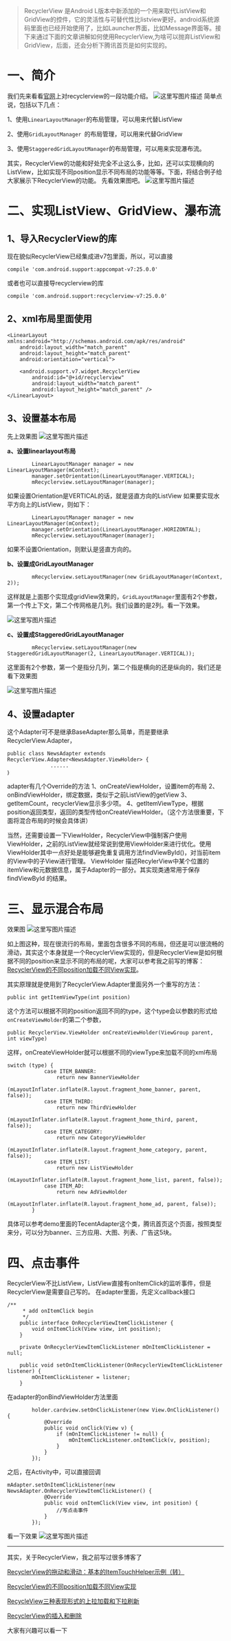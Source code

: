 >RecyclerView 是Android L版本中新添加的一个用来取代ListView和GridView的控件，它的灵活性与可替代性比listview更好。android系统源码里面也已经开始使用了，比如Launcher界面，比如Message界面等。接下来通过下面的文章讲解如何使用RecyclerView,为啥可以抛弃ListView和GridView，后面，还会分析下腾讯首页是如何实现的。

# 一、简介

我们先来看看[官网](https://developer.android.com/guide/topics/ui/layout/recyclerview.html)上对recyclerview的一段功能介绍。
![这里写图片描述](https://github.com/AdleyLong/RecyclerViewDemo/blob/master/screenshots/recyclerview.png)
简单点说，包括以下几点：

1、使用`LinearLayoutManager`的布局管理，可以用来代替ListView

2、使用`GridLayoutManager `的布局管理，可以用来代替GridView

3、使用`StaggeredGridLayoutManager`的布局管理，可以用来实现瀑布流。


其实，RecyclerView的功能和好处完全不止这么多，比如，还可以实现横向的ListView，比如实现不同position显示不同布局的功能等等。下面，将结合例子给大家展示下RecyclerView的功能。
先看效果图吧。
![这里写图片描述](https://github.com/AdleyLong/RecyclerViewDemo/blob/master/screenshots/all.gif)


# 二、实现ListView、GridView、瀑布流

## 1、导入RecyclerView的库

现在貌似RecyclerView已经集成进v7包里面，所以，可以直接

```
compile 'com.android.support:appcompat-v7:25.0.0'
```
或者也可以直接导recyclerview的库

```
compile 'com.android.support:recyclerview-v7:25.0.0'
```

## 2、xml布局里面使用

```
<LinearLayout xmlns:android="http://schemas.android.com/apk/res/android"
    android:layout_width="match_parent"
    android:layout_height="match_parent"
    android:orientation="vertical">

    <android.support.v7.widget.RecyclerView
        android:id="@+id/recyclerview"
        android:layout_width="match_parent"
        android:layout_height="match_parent" />
</LinearLayout>
```

## 3、设置基本布局

先上效果图
![这里写图片描述](https://github.com/AdleyLong/RecyclerViewDemo/blob/master/screenshots/2.gif)

**a、设置linearlayout布局**
```
        LinearLayoutManager manager = new LinearLayoutManager(mContext);
        manager.setOrientation(LinearLayoutManager.VERTICAL);
        mRecyclerview.setLayoutManager(manager);
```
如果设置Orientation是VERTICAL的话，就是竖直方向的ListView
如果要实现水平方向上的ListView，则如下：
```
        LinearLayoutManager manager = new LinearLayoutManager(mContext);
        manager.setOrientation(LinearLayoutManager.HORIZONTAL);
        mRecyclerview.setLayoutManager(manager);
```
如果不设置Orientation，则默认是竖直方向的。

**b、设置成GridLayoutManager**

```
        mRecyclerview.setLayoutManager(new GridLayoutManager(mContext, 2));
```

这样就是上面那个实现成gridView效果的，`GridLayoutManager`里面有2个参数，第一个传上下文，第二个传网格是几列。我们设置的是2列。看一下效果。

![这里写图片描述](https://github.com/AdleyLong/RecyclerViewDemo/blob/master/screenshots/3.gif)

**c、设置成StaggeredGridLayoutManager**

```
        mRecyclerview.setLayoutManager(new StaggeredGridLayoutManager(2, LinearLayoutManager.VERTICAL));
```
这里面有2个参数，第一个是指分几列，第二个指是横向的还是纵向的，我们还是看下效果图

![这里写图片描述](https://github.com/AdleyLong/RecyclerViewDemo/blob/master/screenshots/4.gif)

## 4、设置adapter
这个Adapter可不是继承BaseAdapter那么简单，而是要继承RecyclerView.Adapter，

```
public class NewsAdapter extends RecyclerView.Adapter<NewsAdapter.ViewHolder> {
              ......
｝
```
adapter有几个Override的方法
1、onCreateViewHolder，设置item的布局
2、onBindViewHolder，绑定数据，类似于之前ListView的getView
3、getItemCount，recyclerView显示多少项。
4、getItemViewType，根据position返回类型，返回的类型传给onCreateViewHolder。（这个方法很重要，下面将混合布局的时候会具体讲）


当然，还需要设置一下ViewHolder，RecyclerView中强制客户使用ViewHolder，之前的ListView就经常说到使用ViewHolder来进行优化。使用ViewHolder其中一点好处是能够避免重复调用方法findViewById()，对当前item的View中的子View进行管理。
ViewHolder 描述RecylerView中某个位置的itemView和元数据信息，属于Adapter的一部分。其实现类通常用于保存 findViewById 的结果。

# 三、显示混合布局
效果图
![这里写图片描述](https://github.com/AdleyLong/RecyclerViewDemo/blob/master/screenshots/1.gif)

如上图这种，现在很流行的布局，里面包含很多不同的布局，但还是可以很流畅的滑动，其实这个本身就是一个RecyclerView实现的，但是RecyclerView是如何根据不同的position来显示不同的布局的呢，大家可以参考我之前写的博客： [RecyclerView的不同position加载不同View实现](http://blog.csdn.net/picasso_l/article/details/50697844)。

其实原理就是使用到了RecyclerView.Adapter里面另外一个重写的方法：

```
public int getItemViewType(int position)
```
这个方法可以根据不同的position返回不同的type，这个type会以参数的形式给`onCreateViewHolder`的第二个参数，

```
public RecyclerView.ViewHolder onCreateViewHolder(ViewGroup parent, int viewType) 
```
这样，onCreateViewHolder就可以根据不同的viewType来加载不同的xml布局

```
switch (type) {
            case ITEM_BANNER:
                return new BannerViewHolder
                        (mLayoutInflater.inflate(R.layout.fragment_home_banner, parent, false));
            case ITEM_THIRD:
                return new ThirdViewHolder
                        (mLayoutInflater.inflate(R.layout.fragment_home_third, parent, false));
            case ITEM_CATEGORY:
                return new CategoryViewHolder
                        (mLayoutInflater.inflate(R.layout.fragment_home_category, parent, false));
            case ITEM_LIST:
                return new ListViewHolder
                        (mLayoutInflater.inflate(R.layout.fragment_home_list, parent, false));
            case ITEM_AD:
                return new AdViewHolder
                        (mLayoutInflater.inflate(R.layout.fragment_home_ad, parent, false));
        }
```
具体可以参考demo里面的TecentAdapter这个类，腾讯首页这个页面，按照类型来分，可以分为banner、三方应用、大图、列表、广告这5块。

# 四、点击事件
RecyclerView不比ListView，ListView直接有onItemClick的监听事件，但是RecyclerView是需要自己写的。
在adapter里面，先定义callback接口

```
/**
     * add onItemClick begin
     */
    public interface OnRecyclerViewItemClickListener {
        void onItemClick(View view, int position);
    }

    private OnRecyclerViewItemClickListener mOnItemClickListener = null;

    public void setOnItemClickListener(OnRecyclerViewItemClickListener listener) {
        mOnItemClickListener = listener;
    }
```
在adapter的onBindViewHolder方法里面

```
        holder.cardview.setOnClickListener(new View.OnClickListener() {
            @Override
            public void onClick(View v) {
                if (mOnItemClickListener != null) {
                    mOnItemClickListener.onItemClick(v, position);
                }
            }
        });
```

之后，在Activity中，可以直接回调

```
mAdapter.setOnItemClickListener(new NewsAdapter.OnRecyclerViewItemClickListener() {
            @Override
            public void onItemClick(View view, int position) {
                //写点击事件
            }
        });
```

看一下效果
![这里写图片描述](https://github.com/AdleyLong/RecyclerViewDemo/blob/master/screenshots/5.gif)

---
其实，关于RecyclerView，我之前写过很多博客了

[RecyclerView的拖动和滑动：基本的ItemTouchHelper示例（转）](http://blog.csdn.net/picasso_l/article/details/49679059)

[RecyclerView的不同position加载不同View实现](http://blog.csdn.net/picasso_l/article/details/50697844)

[RecycleView三种表现形式的上拉加载和下拉刷新](http://blog.csdn.net/picasso_l/article/details/49275923)

[RecyclerView的插入和删除](http://blog.csdn.net/picasso_l/article/details/51691629)

大家有兴趣可以看一下
